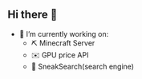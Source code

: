 ## Hi there 👋

- 🔭 I’m currently working on:
  - ⛏️ Minecraft Server
  - ✉️ GPU price API
  - 🔎 SneakSearch(search engine)
